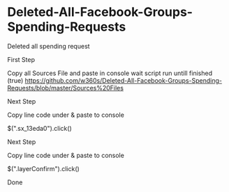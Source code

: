 # Deleted-All-Facebook-Groups-Spending-Requests
Deleted all spending request

First Step

Copy all Sources File and paste in console wait script run untill finished (true) https://github.com/w360s/Deleted-All-Facebook-Groups-Spending-Requests/blob/master/Sources%20Files

Next Step

Copy line code under & paste to console

$(".sx_13eda0").click()

Next Step

Copy line code under & paste to console

$(".layerConfirm").click()

Done
